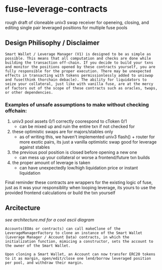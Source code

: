 # fuse-leverage-contracts
rough draft of cloneable univ3 swap receiver for openeing, closing, and editing single pair leveraged positions for multiple fuse pools




## Design Philisophy / Disclaimer 
`Smart Wallet / Leverage Manager (V1) is designed to be as simple as possible. This means that all computation and checks are done while building the transaction off-chain. If you decide to build your txns and monitor the positions opened by these contracts yourself, you are fully responsible for the proper execution. There may be unexpected effects in transacting with tokens permissionlessly added to uniswap and fuse(think thorchain debacle). The ability for liquidators to seize your collateral, just like with vanilla fuse, are at the mercy of factors out of the scope of these contracts such as oracles, twaps, or other dependencies.`

### Examples of unsafe assumptions to make without checking offchain:
1) univ3 pool assets 0/1 correctly coorespond to cToken 0/1
   - can be mixed up and ruin the entire txn if not checked for
2) these optimistic swaps are for majors/stables only
   - as of writing this, we haven't implemented univ3 flash() + router for more exotic pairs, its just a vanilla optimistic swap good for leverage against stables 
3) the previous pool position is closed before opening a new one
   - can mess up your collateral or worse a frontend/future txn builds
4) the proper amount of leverage is taken 
   - can have unexpectedly low/high liquidation price or instant liquidation

Final reminder these contracts are wrappers for the existing logic of fuse, just as it was your responsiblity when looping leverage, its yours to use the provided frontend calculations or build the txn yourself

## Arcitecture
*see architecture.md for a cool ascii diagram*

`Accounts(EOAs or contracts) can call makeClone of the LeverageManagerFactory to clone an instance of the Smart Wallet (Leverage Manager / Account Data) contracts, in which the initialization function, mimicing a constructor, sets the account to the owner of the Smart Wallet.`

`Upon cloning a Smart Wallet, an Account can now transfer ERC20 tokens to it as margin, open/edit/close one lend/borrow leveraged position per pool, and withdraw their margin.`






